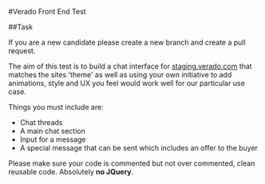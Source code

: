 #Verado Front End Test

##Task

If you are a new candidate please create a new branch and create a pull request.

The aim of this test is to build a chat interface for [staging.verado.com](https://staging.verado.com) that matches the sites 'theme' as well as using your own initiative to add animations, style and UX you feel would work well for our particular use case.

Things you must include are:

* Chat threads
* A main chat section
* Input for a message
* A special message that can be sent which includes an offer to the buyer

Please make sure your code is commented but not over commented, clean reusable code. Absolutely **no JQuery**.